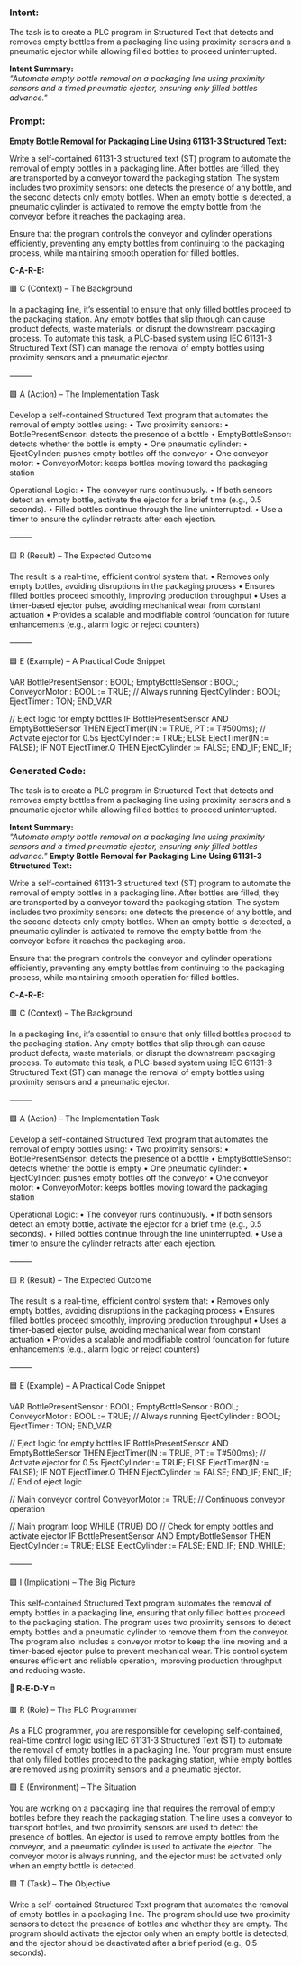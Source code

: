 ### Intent:
The task is to create a PLC program in Structured Text that detects and removes empty bottles from a packaging line using proximity sensors and a pneumatic ejector while allowing filled bottles to proceed uninterrupted.  

**Intent Summary:**  
*"Automate empty bottle removal on a packaging line using proximity sensors and a timed pneumatic ejector, ensuring only filled bottles advance."*

### Prompt:
**Empty Bottle Removal for Packaging Line Using 61131-3 Structured Text:**

Write a self-contained 61131-3 structured text (ST) program to automate the removal of empty bottles in a packaging line. After bottles are filled, they are transported by a conveyor toward the packaging station. The system includes two proximity sensors: one detects the presence of any bottle, and the second detects only empty bottles. When an empty bottle is detected, a pneumatic cylinder is activated to remove the empty bottle from the conveyor before it reaches the packaging area.

Ensure that the program controls the conveyor and cylinder operations efficiently, preventing any empty bottles from continuing to the packaging process, while maintaining smooth operation for filled bottles.

**C-A-R-E:**

🟥 C (Context) – The Background

In a packaging line, it’s essential to ensure that only filled bottles proceed to the packaging station. Any empty bottles that slip through can cause product defects, waste materials, or disrupt the downstream packaging process. To automate this task, a PLC-based system using IEC 61131-3 Structured Text (ST) can manage the removal of empty bottles using proximity sensors and a pneumatic ejector.

⸻

🟩 A (Action) – The Implementation Task

Develop a self-contained Structured Text program that automates the removal of empty bottles using:
	•	Two proximity sensors:
	•	BottlePresentSensor: detects the presence of a bottle
	•	EmptyBottleSensor: detects whether the bottle is empty
	•	One pneumatic cylinder:
	•	EjectCylinder: pushes empty bottles off the conveyor
	•	One conveyor motor:
	•	ConveyorMotor: keeps bottles moving toward the packaging station

Operational Logic:
	•	The conveyor runs continuously.
	•	If both sensors detect an empty bottle, activate the ejector for a brief time (e.g., 0.5 seconds).
	•	Filled bottles continue through the line uninterrupted.
	•	Use a timer to ensure the cylinder retracts after each ejection.

⸻

🟨 R (Result) – The Expected Outcome

The result is a real-time, efficient control system that:
	•	Removes only empty bottles, avoiding disruptions in the packaging process
	•	Ensures filled bottles proceed smoothly, improving production throughput
	•	Uses a timer-based ejector pulse, avoiding mechanical wear from constant actuation
	•	Provides a scalable and modifiable control foundation for future enhancements (e.g., alarm logic or reject counters)

⸻

🟦 E (Example) – A Practical Code Snippet

VAR
    BottlePresentSensor : BOOL;
    EmptyBottleSensor : BOOL;
    ConveyorMotor : BOOL := TRUE; // Always running
    EjectCylinder : BOOL;
    EjectTimer : TON;
END_VAR

// Eject logic for empty bottles
IF BottlePresentSensor AND EmptyBottleSensor THEN
    EjectTimer(IN := TRUE, PT := T#500ms); // Activate ejector for 0.5s
    EjectCylinder := TRUE;
ELSE
    EjectTimer(IN := FALSE);
    IF NOT EjectTimer.Q THEN
        EjectCylinder := FALSE;
    END_IF;
END_IF;

### Generated Code:
The task is to create a PLC program in Structured Text that detects and removes empty bottles from a packaging line using proximity sensors and a pneumatic ejector while allowing filled bottles to proceed uninterrupted.  

**Intent Summary:**  
*"Automate empty bottle removal on a packaging line using proximity sensors and a timed pneumatic ejector, ensuring only filled bottles advance."*
**Empty Bottle Removal for Packaging Line Using 61131-3 Structured Text:**

Write a self-contained 61131-3 structured text (ST) program to automate the removal of empty bottles in a packaging line. After bottles are filled, they are transported by a conveyor toward the packaging station. The system includes two proximity sensors: one detects the presence of any bottle, and the second detects only empty bottles. When an empty bottle is detected, a pneumatic cylinder is activated to remove the empty bottle from the conveyor before it reaches the packaging area.

Ensure that the program controls the conveyor and cylinder operations efficiently, preventing any empty bottles from continuing to the packaging process, while maintaining smooth operation for filled bottles.

**C-A-R-E:**

🟥 C (Context) – The Background

In a packaging line, it’s essential to ensure that only filled bottles proceed to the packaging station. Any empty bottles that slip through can cause product defects, waste materials, or disrupt the downstream packaging process. To automate this task, a PLC-based system using IEC 61131-3 Structured Text (ST) can manage the removal of empty bottles using proximity sensors and a pneumatic ejector.

⸻

🟩 A (Action) – The Implementation Task

Develop a self-contained Structured Text program that automates the removal of empty bottles using:
	•	Two proximity sensors:
	•	BottlePresentSensor: detects the presence of a bottle
	•	EmptyBottleSensor: detects whether the bottle is empty
	•	One pneumatic cylinder:
	•	EjectCylinder: pushes empty bottles off the conveyor
	•	One conveyor motor:
	•	ConveyorMotor: keeps bottles moving toward the packaging station

Operational Logic:
	•	The conveyor runs continuously.
	•	If both sensors detect an empty bottle, activate the ejector for a brief time (e.g., 0.5 seconds).
	•	Filled bottles continue through the line uninterrupted.
	•	Use a timer to ensure the cylinder retracts after each ejection.

⸻

🟨 R (Result) – The Expected Outcome

The result is a real-time, efficient control system that:
	•	Removes only empty bottles, avoiding disruptions in the packaging process
	•	Ensures filled bottles proceed smoothly, improving production throughput
	•	Uses a timer-based ejector pulse, avoiding mechanical wear from constant actuation
	•	Provides a scalable and modifiable control foundation for future enhancements (e.g., alarm logic or reject counters)

⸻

🟦 E (Example) – A Practical Code Snippet

VAR
    BottlePresentSensor : BOOL;
    EmptyBottleSensor : BOOL;
    ConveyorMotor : BOOL := TRUE; // Always running
    EjectCylinder : BOOL;
    EjectTimer : TON;
END_VAR

// Eject logic for empty bottles
IF BottlePresentSensor AND EmptyBottleSensor THEN
    EjectTimer(IN := TRUE, PT := T#500ms); // Activate ejector for 0.5s
    EjectCylinder := TRUE;
ELSE
    EjectTimer(IN := FALSE);
    IF NOT EjectTimer.Q THEN
        EjectCylinder := FALSE;
    END_IF;
END_IF; // End of eject logic

// Main conveyor control
ConveyorMotor := TRUE; // Continuous conveyor operation

// Main program loop
WHILE (TRUE) DO
    // Check for empty bottles and activate ejector
    IF BottlePresentSensor AND EmptyBottleSensor THEN
        EjectCylinder := TRUE;
    ELSE
        EjectCylinder := FALSE;
    END_IF;
END_WHILE;

⸻

🟪 I (Implication) – The Big Picture

This self-contained Structured Text program automates the removal of empty bottles in a packaging line, ensuring that only filled bottles proceed to the packaging station. The program uses two proximity sensors to detect empty bottles and a pneumatic cylinder to remove them from the conveyor. The program also includes a conveyor motor to keep the line moving and a timer-based ejector pulse to prevent mechanical wear. This control system ensures efficient and reliable operation, improving production throughput and reducing waste.

**🔴 R-E-D-Y ◽️**

🟥 R (Role) – The PLC Programmer

As a PLC programmer, you are responsible for developing self-contained, real-time control logic using IEC 61131-3 Structured Text (ST) to automate the removal of empty bottles in a packaging line. Your program must ensure that only filled bottles proceed to the packaging station, while empty bottles are removed using proximity sensors and a pneumatic ejector.

🟩 E (Environment) – The Situation

You are working on a packaging line that requires the removal of empty bottles before they reach the packaging station. The line uses a conveyor to transport bottles, and two proximity sensors are used to detect the presence of bottles. An ejector is used to remove empty bottles from the conveyor, and a pneumatic cylinder is used to activate the ejector. The conveyor motor is always running, and the ejector must be activated only when an empty bottle is detected.

🟩 T (Task) – The Objective

Write a self-contained Structured Text program that automates the removal of empty bottles in a packaging line. The program should use two proximity sensors to detect the presence of bottles and whether they are empty. The program should activate the ejector only when an empty bottle is detected, and the ejector should be deactivated after a brief period (e.g., 0.5 seconds).
